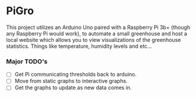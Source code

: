 # PiGro

This project utilizes an Arduino Uno paired with a Raspberry Pi 3b+ (though any Raspberry Pi would work), to automate a small greenhouse and host a local website which allows you to view visualizations of the greenhouse statistics. Things like temperature, humidity levels and etc...

### Major TODO's

- [ ] Get Pi communicating thresholds back to arduino.
- [ ] Move from static graphs to interactive graphs.
- [ ] Get the graphs to update as new data comes in.
